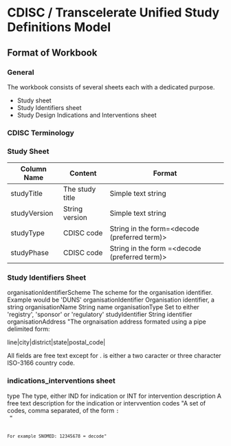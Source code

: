 # CDISC / Transcelerate Unified Study Definitions Model

## 

## Format of Workbook

### General

The workbook consists of several sheets each with a dedicated purpose.

- Study sheet
- Study Identifiers sheet
- Study Design Indications and Interventions sheet

### CDISC Terminology


### Study Sheet

| Column Name | Content | Format |
| --- | --- | --- |
| studyTitle | The study title | Simple text string |
| studyVersion | String version | Simple text string |
| studyType | CDISC code | String in the form<C code>=<decode (preferred term)> |
| studyPhase | CDISC code | String in the form <C code>=<decode (preferred term)> |
	
### Study Identifiers	Sheet
	
organisationIdentifierScheme	The scheme for the organisation identifier. Example would be 'DUNS'
organisationIdentifier	Organisation identifier, a string
organisationName	String name
organisationType	Set to either 'registry', 'sponsor' or 'regulatory'
studyIdentifier	String identifier
organisationAddress	"The orgnaisation address formated using a pipe delimited form:

line|city|district|state|postal_code|<country code>

All fields are free text except for <country code>. <country code> is either a two caracter or three character ISO-3166 country code.
	
### indications_interventions sheet
	
type	The type, either IND for indication or INT for intervention
description	A free text description for the indication or intervvention
codes	"A set of codes, comma separated, of the form <code system>: <code> = <decode>

For example SNOMED: 12345678 = decode"
	
	
	